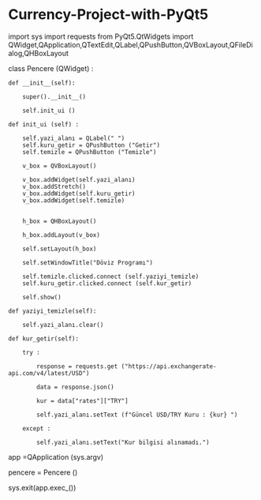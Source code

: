 # Currency-Project-with-PyQt5

import sys
import  requests
from PyQt5.QtWidgets import QWidget,QApplication,QTextEdit,QLabel,QPushButton,QVBoxLayout,QFileDialog,QHBoxLayout


class Pencere (QWidget) :

    def __init__(self):

        super().__init__()

        self.init_ui ()

    def init_ui (self) :

        self.yazi_alanı = QLabel(" ")
        self.kuru_getir = QPushButton ("Getir")
        self.temizle = QPushButton ("Temizle")

        v_box = QVBoxLayout()

        v_box.addWidget(self.yazi_alanı)
        v_box.addStretch()
        v_box.addWidget(self.kuru_getir)
        v_box.addWidget(self.temizle)


        h_box = QHBoxLayout()

        h_box.addLayout(v_box)

        self.setLayout(h_box)

        self.setWindowTitle("Döviz Programı")

        self.temizle.clicked.connect (self.yaziyi_temizle)
        self.kuru_getir.clicked.connect (self.kur_getir)

        self.show()

    def yaziyi_temizle(self):

        self.yazi_alanı.clear()

    def kur_getir(self):

        try :

            response = requests.get ("https://api.exchangerate-api.com/v4/latest/USD")

            data = response.json()

            kur = data["rates"]["TRY"]

            self.yazi_alanı.setText (f"Güncel USD/TRY Kuru : {kur} ")

        except :

            self.yazi_alanı.setText("Kur bilgisi alınamadı.")


app =QApplication (sys.argv)

pencere = Pencere ()

sys.exit(app.exec_())
